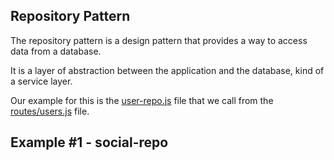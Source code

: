 ## Repository Pattern

The repository pattern is a design pattern that provides a way to access data from a database.

It is a layer of abstraction between the application and the database, kind of a service layer.

Our example for this is the [user-repo.js](../PostgreSQL/api/social-repo/src/repos/user-repo.js) file that we call from the [routes/users.js](../PostgreSQL/api/social-repo/src/routes/users.js) file.

## Example #1 - social-repo
